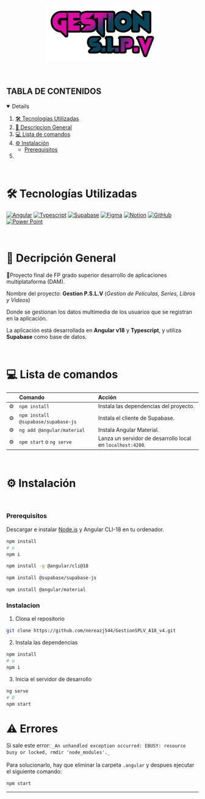 <p align="center">
    <img src="logo.png" alt="logo_Gestion_Multimedia">
</p>

<br>


## TABLA DE CONTENIDOS

<details open="true">
  
1. [🛠️ Tecnologías Utilizadas](#️-tecnologías-utilizadas)
2. [📌 Descripcion General](#-descripción-general)
4. [💻 Lista de comandos](#-ˏˋ--lista-de-comandos-ˊˎ-)
3. [⚙️ Instalación](#️-instalación)
    - [Prerequisitos](#prerequisitos)
5.  
      
</details>

<br>

# 🛠️ Tecnologías Utilizadas

[![Angular][angular-bage]][angular-url]
[![Typescript][typescript-badge]][typescript-url] 
[![Supabase][supabase-bage]][supabase-url]
[![Figma][figma-bage]][figma-url]
[![Notion][notion-bage]][notion-url]
[![GitHub][github-bage]][github-url]
[![Power Point][powerpoint-bage]][powerpoint-url]



<br>

# 📌 Decripción General

🚀Proyecto final de FP grado superior desarrollo de aplicaciones multiplataforma (DAM).

Nombre del proyecto: **Gestion P.S.L.V** (_Gestion de Peliculas, Series, Libros y Videos_)

Donde se gestionan los datos multimedia de los usuarios que se registran en la aplicación.

La aplicación está desarrollada en **Angular v18** y **Typescript**, y utiliza **Supabase** como base de datos.


<br>

# 💻 Lista de comandos

|     | Comando          | Acción                                        |
| :-- | :--------------- | :-------------------------------------------- |
| ⚙️  | `npm install` | Instala las dependencias del proyecto. |
| ⚙️  | `npm install @supabase/supabase-js` | Instala el cliente de Supabase. |
| ⚙️  | `ng add @angular/material` | Instala Angular Material. |
| ⚙️  | `npm start` o `ng serve` | Lanza un servidor de desarrollo local en  `localhost:4200`.  |




<br>

# ⚙ Instalación

<br>

### Prerequisitos

Descargar e instalar [Node.js](https://nodejs.org/es/) y Angular CLI-18 en tu ordenador.

```sh
npm install
# o
npm i
```

```sh
npm install -g @angular/cli@18
```

```sh
npm install @supabase/supabase-js
```
```sh
npm install @angular/material
```



### Instalacion

1. Clona el repositorio
```sh
git clone https://github.com/nereazj544/GestionSPLV_A18_v4.git
```

2. Instala las dependencias
```sh
npm install
# o
npm i
```

3. Inicia el servidor de desarrollo
```sh
ng serve
# O
npm start
```







# ⚠️ Errores

Si sale este error: ``_An unhandled exception occurred: EBUSY: resource busy or locked, rmdir 'node_modules'._``
<br>
<br>
Para solucionarlo, hay que eliminar la carpeta `.angular` y despues ejecutar el siguiente comando:

```sh
npm start
```















































---


[typescript-url]: https://www.typescriptlang.org/
[typescript-badge]: https://img.shields.io/badge/Typescript-007ACC?style=for-the-badge&logo=typescript&logoColor=white&color=blue

[supabase-bage]: https://img.shields.io/badge/Subapase-007ACC?style=for-the-badge&logo=supabase&logoColor=white&color=green
[supabase-url]: https://www.supabase.com/docs

[angular-bage]: https://img.shields.io/badge/Angular-007ACC?style=for-the-badge&logo=angular&logoColor=white&color=b822d7
[angular-url]: https://v18.angular.dev/

[figma-bage]: https://img.shields.io/badge/Figma-007ACC?style=for-the-badge&logo=figma&logoColor=white&color=FF5733 
[figma-url]: https://www.figma.com/

[notion-bage]: https://img.shields.io/badge/Notion-007ACC?style=for-the-badge&logo=notion&logoColor=white&color=grey 
[notion-url]: https://www.notion.com/es-es/help

[github-bage]: https://img.shields.io/badge/Github-007ACC?style=for-the-badge&logo=github&logoColor=white&color=22aed7 
[github-url]: https://docs.github.com/es

[powerpoint-bage]: https://img.shields.io/badge/Powerpoint-007ACC?style=for-the-badge&logo=microsoftpowerpoint&logoColor=white&color=d76c22
[powerpoint-url]: https://www.microsoft.com/es-es/microsoft-365/powerpoint
